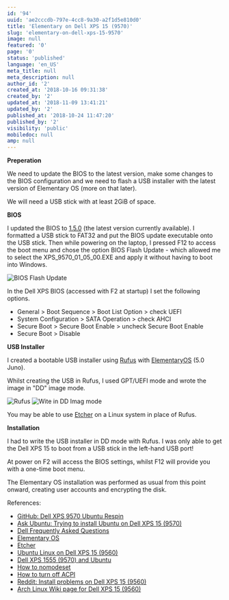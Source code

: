 ```yaml
---
id: '94'
uuid: 'ae2cccdb-797e-4cc8-9a30-a2f1d5e810d0'
title: 'Elementary on Dell XPS 15 (9570)'
slug: 'elementary-on-dell-xps-15-9570'
image: null
featured: '0'
page: '0'
status: 'published'
language: 'en_US'
meta_title: null
meta_description: null
author_id: '2'
created_at: '2018-10-16 09:31:38'
created_by: '2'
updated_at: '2018-11-09 13:41:21'
updated_by: '2'
published_at: '2018-10-24 11:47:20'
published_by: '2'
visibility: 'public'
mobiledoc: null
amp: null
---
```


**Preperation**

We need to update the BIOS to the latest version, make some changes to the BIOS configuration and we need to flash a USB installer with the latest version of Elementary OS (more on that later).

We will need a USB stick with at least 2GiB of space.

**BIOS**

I updated the BIOS to [1.5.0](https://downloads.dell.com/FOLDER05186541M/1/XPS_9570_01_05_00.exe) (the latest version currently available). I formatted a USB stick to FAT32 and put the BIOS update executable onto the USB stick. Then while powering on the laptop, I pressed F12 to access the boot menu and chose the option BIOS Flash Update - which allowed me to select the XPS_9570_01_05_00.EXE and apply it without having to boot into Windows.

![BIOS Flash Update](/content/images/2018/10/xps-9570.jpg)

In the Dell XPS BIOS (accessed with F2 at startup) I set the following options.

- General > Boot Sequence > Boot List Option > check UEFI
- System Configuration > SATA Operation > check AHCI
- Secure Boot > Secure Boot Enable > uncheck Secure Boot Enable
- Secure Boot > Disable

**USB Installer**

I created a bootable USB installer using [Rufus](https://rufus.ie/) with [ElementaryOS](https://elementary.io/) (5.0 Juno).

Whilst creating the USB in Rufus, I used GPT/UEFI mode and wrote the image in "DD" image mode.

![Rufus](/content/images/2018/10/rufus-1.png)
![Wite in DD Imag mode](/content/images/2018/10/rufus-2.png)

You may be able to use [Etcher](https://etcher.io/) on a Linux system in place of Rufus.

**Installation**

I had to write the USB installer in DD mode with Rufus. I was only able to get the Dell XPS 15 to boot from a USB stick in the left-hand USB port!

At power on F2 will access the BIOS settings, whilst F12 will provide you with a one-time boot menu.

The Elementary OS installation was performed as usual from this point onward, creating user accounts and encrypting the disk.

References:

- [GitHub: Dell XPS 9570 Ubuntu Respin](https://github.com/JackHack96/dell-xps-9570-ubuntu-respin)
- [Ask Ubuntu: Trying to install Ubuntu on Dell XPS 15 (9570)](https://askubuntu.com/questions/1042414/trying-to-install-ubuntu-on-dell-xps-15-9570)
- [Dell Frequently Asked Questions](https://www.dell.com/support/article/uk/en/ukdhs1/sln290665/ubuntu-frequently-asked-questions?lang=en)
- [Elementary OS](https://elementary.io/)
- [Etcher](https://etcher.io/)
- [Ubuntu Linux on Dell XPS 15 (9560)](<https://github.com/rcasero/doc/wiki/Ubuntu-linux-on-Dell-XPS-15-(9560)>)
- [Dell XPS 1555 (9570) and Ubuntu](https://www.dell.com/community/Linux-General/XPS-15-9570-and-Ubuntu/td-p/6096817)
- [How to nomodeset](https://ubuntuforums.org/showthread.php?t=1613132)
- [How to turn off ACPI](http://ubuntuguide.net/turn-off-acpi-ubuntu-grub2)
- [Reddit: Install problems on Dell XPS 15 (9560)](https://www.reddit.com/r/elementaryos/comments/6ut5i5/install_problems_on_dell_xps_15_9560/)
- [Arch Linux Wiki page for Dell XPS 15 (9560)](https://wiki.archlinux.org/index.php/Dell_XPS_15_9560)
